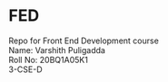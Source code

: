 # FED
Repo for Front End Development course\
Name: Varshith Puligadda\
Roll No: 20BQ1A05K1\
3-CSE-D
